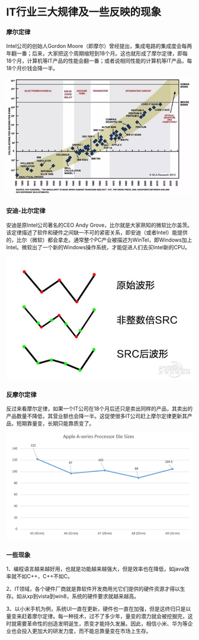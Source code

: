 # IT行业三大规律及一些反映的现象
### 摩尔定律
Intel公司的创始人Gordon Moore（即摩尔）曾经提出，集成电路的集成度会每两年翻一番；后来，大家把这个周期缩短到18个月。这也就形成了摩尔定律，即每18个月，计算机等IT产品的性能会翻一番；或者说相同性能的计算机等IT产品，每18个月价钱会降一半。

![all](/images/38.jpg)

### 安迪-比尔定律
安迪是原Intel公司著名的CEO Andy Grove，比尔就是大家熟知的微软比尔盖茨。该定律描述了软件和硬件之间缺一不可的紧密关系，即安迪（或者Intel）能提供的，比尔（微软）都会拿走。通常整个PC产业被描述为WinTel，即Windows加上Intel。微软出了一个新的Windows操作系统，才能促进人们去买Intel新的CPU。

![all](/images/39.jpg)

### 反摩尔定律
反过来看摩尔定律，如果一个IT公司在18个月后还只是卖出同样的产品，其卖出的产品数量不降低，其营业额也会降一半。这促使很多IT公司赶上摩尔定律更新其产品，短期靠量变，长期只能靠质变了。

![all](/images/40.png)

### 一些现象
1、编程语言越来越好用，也就是功能越来越强大，但是效率也在降低，如java效率就不如C++，C++不如C。

2、IT领域，各个硬件厂商就是靠软件开发商用光它们提供的硬件资源才得以生存。如从xp到vista到win8，系统的硬件要求就越来越高。

3、以小米手机为例，系统UI一直在更新，硬件也一直在加强，但是这终归只是以量变来赶着摩尔定律。每一种技术，过不了多少年，量变的潜力就会被挖掘完，这时就需要革命性的创造发明诞生，质变才能持久发展。因此，相信小米、华为等企业也会投入更加大的研发力度，而不能总靠量变在市场上生存。
